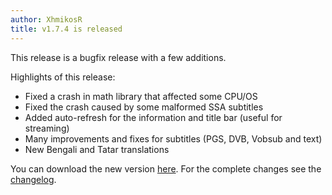 ```yaml
---
author: XhmikosR
title: v1.7.4 is released
---
```


This release is a bugfix release with a few additions.

<!--more-->

Highlights of this release:

* Fixed a crash in math library that affected some CPU/OS
* Fixed the crash caused by some malformed SSA subtitles
* Added auto-refresh for the information and title bar (useful for streaming)
* Many improvements and fixes for subtitles (PGS, DVB, Vobsub and text)
* New Bengali and Tatar translations

You can download the new version [here](/downloads/).
For the complete changes see the [changelog](/changelog/).
